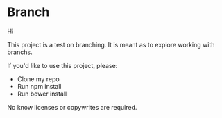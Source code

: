 Branch
======
Hi

This project is a test on branching. It is meant as to explore working with branchs.

If you'd like to use this project, please:

 - Clone my repo
 - Run npm install
 - Run bower install

No know licenses or copywrites are required.
